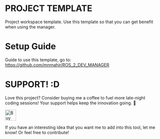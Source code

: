 # PROJECT TEMPLATE
Project workspace template. Use this template so that you can get benefit when using the manager.

# Setup Guide
Guide to use this template, go to: https://github.com/mnmahir/ROS_2_DEV_MANAGER

# SUPPORT! :D
 Love this project? Consider buying me a coffee to fuel more late-night coding sessions! Your support helps keep the innovation going. 🙌

<a href='https://ko-fi.com/H2H818H9M3' target='_blank'><img height='36' style='border:0px;height:36px;' src='https://storage.ko-fi.com/cdn/kofi2.png?v=6' border='0' alt='Buy Me a Coffee at ko-fi.com' /></a>

If you have an interesting idea that you want me to add into this tool, let me know! Or feel free to contribute!